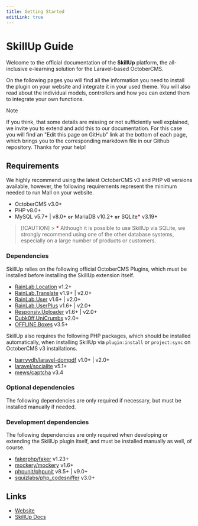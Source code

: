 ```yaml
---
title: Getting Started
editLink: true
---
```


# SkillUp Guide

Welcome to the official documentation of the **SkillUp** platform, the all-inclusive e-learning solution for the Laravel-based OctoberCMS.

On the following pages you will find all the information you need to install the plugin on your website and integrate it in your used theme. You will also read about the individual models, controllers and how you can extend them to integrate your own functions.

> [!NOTE]
> If you think, that some details are missing or not sufficiently well explained, we invite you to
> extend and add this to our documentation. For this case you will find an "Edit this page on GitHub"
> link at the bottom of each page, which brings you to the corresponding markdown file in our Github
> repository. Thanks for your help!

## Requirements

We highly recommend using the latest OctoberCMS v3 and PHP v8 versions available, however, the following requirements represent the minimum needed to run Mall on your website.

- OctoberCMS v3.0+
- PHP v8.0+
- MySQL v5.7+ | v8.0+ **`or`** MariaDB v10.2+ **`or`** SQLite<span style="color: red;">**\***</span> v3.19+

> [!CAUTION] > <span style="color: red;">**\***</span> Although it is possible to use SkillUp via SQLite, we
> strongly recommend using one of the other database systems, especially on a large number of
> products or customers.

### Dependencies

SkillUp relies on the following official OctoberCMS Plugins, which must be installed before installing the SkillUp extension itself.

- [RainLab.Location](https://octobercms.com/plugin/rainlab-location) v1.2+
- [RainLab.Translate](https://octobercms.com/plugin/rainlab-translate) v1.9+ | v2.0+
- [RainLab.User](https://octobercms.com/plugin/rainlab-user) v1.6+ | v2.0+
- [RainLab.UserPlus](https://octobercms.com/plugin/rainlab-user) v1.6+ | v2.0+
- [Responsiv.Uploader](https://octobercms.com/plugin/rainlab-user) v1.6+ | v2.0+
- [Dubk0ff.UniCrumbs](https://github.com/dubk0ff/unicrumbs-plugin) v2.0+
- [OFFLINE.Boxes](https://octobercms.com/plugin/offline-boxes) v3.5+

SkillUp also requires the following PHP packages, which should be installed automatically, when installing SkillUp via `plugin:install` or `project:sync` on OctoberCMS v3 installations.

- [barryvdh/laravel-dompdf](https://packagist.org/packages/barryvdh/laravel-dompdf) v1.0+ | v2.0+
- [laravel/socialite](https://packagist.org/packages/laravel/socialite) v5.1+
- [mews/captcha](https://packagist.org/packages/hashids/hashids) v3.4

### Optional dependencies

The following dependencies are only required if necessary, but must be installed manually if needed.

### Development dependencies

The following dependencies are only required when developing or extending the SkillUp plugin itself, and must be installed manually as well, of course.

- [fakerphp/faker](https://packagist.org/packages/fakerphp/faker) v1.23+
- [mockery/mockery](https://packagist.org/packages/mockery/mockery) v1.6+
- [phpunit/phpunit](https://packagist.org/packages/omnipay/stripe) v8.5+ | v9.0+
- [squizlabs/php_codesniffer](https://packagist.org/packages/squizlabs/php_codesniffer) v3.0+

## Links

- [Website](https://skillup.global)
- [SkillUp Docs](https://docs.skillup.globals)
